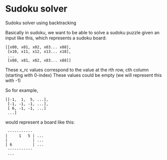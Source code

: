 # Sudoku solver
Sudoku solver using backtracking

Basically in sudoku, we want to be able to solve a sudoku puzzle given an input like this, 
which represents a sudoku board:
```
[[x00, x01, x02, x03... x08],
 [x10, x11, x12, x13... x18],
 ...
 [x80, x81, x82, x83... x88]]
```
These x_rc values correspond to the value at the rth row, cth column (starting with 0-index)
These values could be empty (we will represent this with -1)

So for example,
```
[[-1,  1,  5, ...],
 [-1, -1, -1, ...],
 [ 6, -1, -1, ...]
 ...]
```
would represent a board like this:
```
 -----------
|     1   5 | ...
|           | ...
| 6         | ...
 -----------
 ...
```
